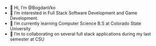 - 👋 Hi, I’m @BogdanVko
- 👀 I’m interested in Full Stack Software Development and Game Development. 
- 🌱 I’m currently learning Computer Science B.S at Colorado State University 
- 💞️ I’m to collaborating on several full stack applications during my last semester at CSU
<!---
BogdanVko/BogdanVko is a ✨ special ✨ repository because its `README.md` (this file) appears on your GitHub profile.
You can click the Preview link to take a look at your changes.
--->
